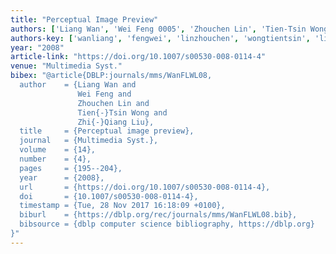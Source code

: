 ```yaml
---
title: "Perceptual Image Preview"
authors: ['Liang Wan', 'Wei Feng 0005', 'Zhouchen Lin', 'Tien-Tsin Wong', 'Zhi-Qiang Liu']
authors-key: ['wanliang', 'fengwei', 'linzhouchen', 'wongtientsin', 'liuzhiqiang']
year: "2008"
article-link: "https://doi.org/10.1007/s00530-008-0114-4"
venue: "Multimedia Syst."
bibex: "@article{DBLP:journals/mms/WanFLWL08,
  author    = {Liang Wan and
               Wei Feng and
               Zhouchen Lin and
               Tien{-}Tsin Wong and
               Zhi{-}Qiang Liu},
  title     = {Perceptual image preview},
  journal   = {Multimedia Syst.},
  volume    = {14},
  number    = {4},
  pages     = {195--204},
  year      = {2008},
  url       = {https://doi.org/10.1007/s00530-008-0114-4},
  doi       = {10.1007/s00530-008-0114-4},
  timestamp = {Tue, 28 Nov 2017 16:18:09 +0100},
  biburl    = {https://dblp.org/rec/journals/mms/WanFLWL08.bib},
  bibsource = {dblp computer science bibliography, https://dblp.org}
}"
---
```

